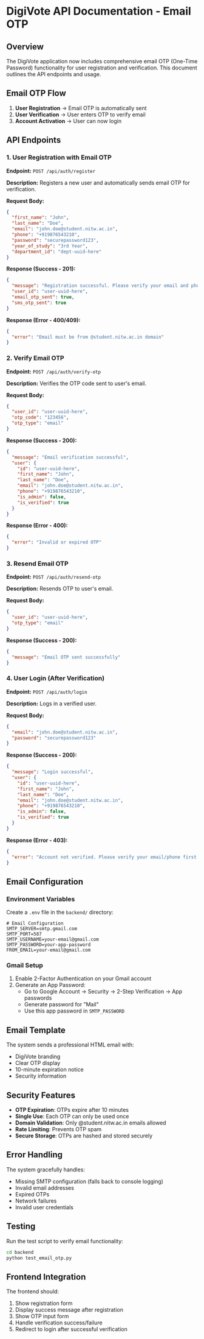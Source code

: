 # DigiVote API Documentation - Email OTP

## Overview

The DigiVote application now includes comprehensive email OTP (One-Time Password) functionality for user registration and verification. This document outlines the API endpoints and usage.

## Email OTP Flow

1. **User Registration** → Email OTP is automatically sent
2. **User Verification** → User enters OTP to verify email
3. **Account Activation** → User can now login

## API Endpoints

### 1. User Registration with Email OTP

**Endpoint:** `POST /api/auth/register`

**Description:** Registers a new user and automatically sends email OTP for verification.

**Request Body:**
```json
{
  "first_name": "John",
  "last_name": "Doe", 
  "email": "john.doe@student.nitw.ac.in",
  "phone": "+919876543210",
  "password": "securepassword123",
  "year_of_study": "3rd Year",
  "department_id": "dept-uuid-here"
}
```

**Response (Success - 201):**
```json
{
  "message": "Registration successful. Please verify your email and phone (if provided) using the OTP sent.",
  "user_id": "user-uuid-here",
  "email_otp_sent": true,
  "sms_otp_sent": true
}
```

**Response (Error - 400/409):**
```json
{
  "error": "Email must be from @student.nitw.ac.in domain"
}
```

### 2. Verify Email OTP

**Endpoint:** `POST /api/auth/verify-otp`

**Description:** Verifies the OTP code sent to user's email.

**Request Body:**
```json
{
  "user_id": "user-uuid-here",
  "otp_code": "123456",
  "otp_type": "email"
}
```

**Response (Success - 200):**
```json
{
  "message": "Email verification successful",
  "user": {
    "id": "user-uuid-here",
    "first_name": "John",
    "last_name": "Doe",
    "email": "john.doe@student.nitw.ac.in",
    "phone": "+919876543210",
    "is_admin": false,
    "is_verified": true
  }
}
```

**Response (Error - 400):**
```json
{
  "error": "Invalid or expired OTP"
}
```

### 3. Resend Email OTP

**Endpoint:** `POST /api/auth/resend-otp`

**Description:** Resends OTP to user's email.

**Request Body:**
```json
{
  "user_id": "user-uuid-here",
  "otp_type": "email"
}
```

**Response (Success - 200):**
```json
{
  "message": "Email OTP sent successfully"
}
```

### 4. User Login (After Verification)

**Endpoint:** `POST /api/auth/login`

**Description:** Logs in a verified user.

**Request Body:**
```json
{
  "email": "john.doe@student.nitw.ac.in",
  "password": "securepassword123"
}
```

**Response (Success - 200):**
```json
{
  "message": "Login successful",
  "user": {
    "id": "user-uuid-here",
    "first_name": "John",
    "last_name": "Doe",
    "email": "john.doe@student.nitw.ac.in",
    "phone": "+919876543210",
    "is_admin": false,
    "is_verified": true
  }
}
```

**Response (Error - 403):**
```json
{
  "error": "Account not verified. Please verify your email/phone first."
}
```

## Email Configuration

### Environment Variables

Create a `.env` file in the `backend/` directory:

```env
# Email Configuration
SMTP_SERVER=smtp.gmail.com
SMTP_PORT=587
SMTP_USERNAME=your-email@gmail.com
SMTP_PASSWORD=your-app-password
FROM_EMAIL=your-email@gmail.com
```

### Gmail Setup

1. Enable 2-Factor Authentication on your Gmail account
2. Generate an App Password:
   - Go to Google Account → Security → 2-Step Verification → App passwords
   - Generate password for "Mail"
   - Use this app password in `SMTP_PASSWORD`

## Email Template

The system sends a professional HTML email with:
- DigiVote branding
- Clear OTP display
- 10-minute expiration notice
- Security information

## Security Features

- **OTP Expiration**: OTPs expire after 10 minutes
- **Single Use**: Each OTP can only be used once
- **Domain Validation**: Only @student.nitw.ac.in emails allowed
- **Rate Limiting**: Prevents OTP spam
- **Secure Storage**: OTPs are hashed and stored securely

## Error Handling

The system gracefully handles:
- Missing SMTP configuration (falls back to console logging)
- Invalid email addresses
- Expired OTPs
- Network failures
- Invalid user credentials

## Testing

Run the test script to verify email functionality:

```bash
cd backend
python test_email_otp.py
```

## Frontend Integration

The frontend should:
1. Show registration form
2. Display success message after registration
3. Show OTP input form
4. Handle verification success/failure
5. Redirect to login after successful verification

